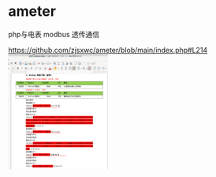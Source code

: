 # ameter
php与电表 modbus 透传通信


https://github.com/zjsxwc/ameter/blob/main/index.php#L214
<img src="https://raw.githubusercontent.com/zjsxwc/ameter/main/db.png" width="40%">


